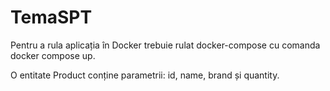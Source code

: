 # TemaSPT
Pentru a rula aplicația în Docker trebuie 
rulat docker-compose cu comanda docker compose up.

O entitate Product conține parametrii: id, name, brand și quantity.
